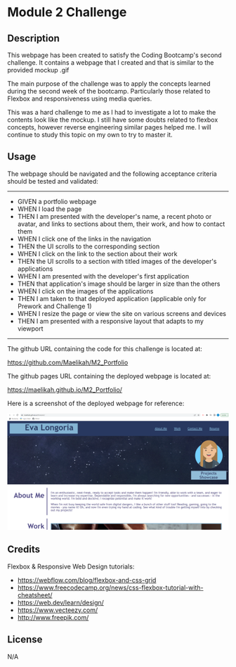 # Module 2 Challenge

## Description

This webpage has been created to satisfy the Coding Bootcamp's second challenge. It contains a webpage that I created and that is similar to the provided mockup .gif 

The main purpose of the challenge was to apply the concepts learned during the second week of the bootcamp. Particularly those related to Flexbox and responsiveness using media queries.

This was a hard challenge to me as I had to investigate a lot to make the contents look like the mockup. I still have some doubts related to flexbox concepts, however reverse engineering similar pages helped me. I will continue to study this topic on my own to try to master it. 

## Usage

The webpage should be navigated and the following acceptance criteria should be tested and validated:

---
* GIVEN a portfolio webpage
* WHEN I load the page
* THEN I am presented with the developer's name, a recent photo or avatar, and links to sections about them, their work, and how to contact them
* WHEN I click one of the links in the navigation
* THEN the UI scrolls to the corresponding section
* WHEN I click on the link to the section about their work
* THEN the UI scrolls to a section with titled images of the developer's applications
* WHEN I am presented with the developer's first application
* THEN that application's image should be larger in size than the others
* WHEN I click on the images of the applications
* THEN I am taken to that deployed application (applicable only for Prework and Challenge 1)
* WHEN I resize the page or view the site on various screens and devices
* THEN I am presented with a responsive layout that adapts to my viewport
---

The github URL containing the code for this challenge is located at:

https://github.com/Maelikah/M2_Portfolio

The github pages URL containing the deployed webpage is located at:

https://maelikah.github.io/M2_Portfolio/

Here is a screenshot of the deployed webpage for reference:

![Screenshot](assets/images/screenshot.png)


## Credits

Flexbox & Responsive Web Design tutorials:

* https://webflow.com/blog/flexbox-and-css-grid
* https://www.freecodecamp.org/news/css-flexbox-tutorial-with-cheatsheet/
* https://web.dev/learn/design/
* https://www.vecteezy.com/
* http://www.freepik.com/

## License

N/A

